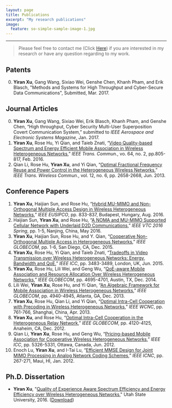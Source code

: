 ```yaml
---
layout: page
title: Publications
excerpt: "My research publications"
image:
  feature: so-simple-sample-image-1.jpg
---
```


---

> Please feel free to contact me (Click [Here](mailto:aaronxu17@gmail.com)) if you are interested in my research or have any question regarding to my work.

## Patents
0. **Yiran Xu**, Gang Wang, Sixiao Wei, Genshe Chen, Khanh Pham, and Erik Blasch, "Methods and Systems for High Throughput and Cyber-Secure Data Communications", Submitted, Mar. 2017.

## Journal Articles
0. **Yiran Xu**, Gang Wang, Sixiao Wei, Erik Blasch, Khanh Pham, and Genshe Chen, “High throughput, Cyber Security Multi-User Superposition Covert Communication System,” submitted to *IEEE Aerospace and Electronic Systems Magazine*, Jan. 2017.
0. **Yiran Xu**, Rose Hu, Yi Qian, and Taieb Znati, “[Video Quality-based Spectrum and Energy Efficient Mobile Association in Wireless Heterogeneous Networks](http://ieeexplore.ieee.org/document/7337383/),” *IEEE Trans. Commun.*, vo. 64, no. 2, pp.805-817, Feb. 2016.
0. Qian Li, Rose Hu, **Yiran Xu**, and Yi Qian, “[Optimal Fractional Frequency Reuse and Power Control in the Heterogeneous Wireless Networks](http://ieeexplore.ieee.org/document/6515998/),” *IEEE Trans. Wireless Commun.*, vol. 12, no. 6, pp. 2658-2668, Jun. 2013.

## Conference Papers
1. **Yiran Xu**, Haijian Sun, and Rose Hu, “[Hybrid MU-MIMO and Non-Orthogonal Multiple Access Design in Wireless Heterogeneous Networks](http://ieeexplore.ieee.org/document/7760365/),” *IEEE EUSIPCO*, pp. 833-837, Budapest, Hungary, Aug. 2016.  
1. Haijian Sun, **Yiran Xu**, and Rose Hu, “[A NOMA and MU-MIMO Supported Cellular Network with Underlaid D2D Communications](http://ieeexplore.ieee.org/document/7504086/),” *IEEE VTC 2016 Spring*, pp. 1-5, Nanjing, China, May 2016. 
1. **Yiran Xu**, Haijian Sun, Rose Hu, and Y. Qian, “[Cooperative Non-Orthogonal Multiple Access in Heterogeneous Networks](http://ieeexplore.ieee.org/abstract/document/7417453/),” *IEEE GLOBECOM*, pp. 1-6, San Diego, CA, Dec. 2015.
1. **Yiran Xu**, Rose Hu, Yi Qian, and Taieb Znati, “[Tradeoffs in Video Transmission over Wireless Heterogeneous Networks: Energy, Bandwidth and QoE](http://ieeexplore.ieee.org/document/7248864/),” *IEEE ICC*, pp. 3483-3489, London, UK, Jun. 2015.
1. **Yiran Xu**, Rose Hu, Lili Wei, and Geng Wu, “[QoE-aware Mobile Association and Resource Allocation Over Wireless Heterogeneous Networks](http://ieeexplore.ieee.org/document/7037549/),” *IEEE GLOBECOM*, pp. 4695-4701, Austin, TX, Dec. 2014.
1. Lili Wei, **Yiran Xu**, Rose Hu, and Yi Qian, “[An Algebraic Framework for Mobile Association in Wireless Heterogeneous Networks](http://ieeexplore.ieee.org/document/6855733/),” *IEEE GLOBECOM*, pp. 4940-4945, Atlanta, GA, Dec. 2013.
1. **Yiran Xu**, Rose Hu, Qian Li, and Yi Qian, “[Optimal Intra-Cell Cooperation with Precoding in Wireless Heterogeneous Networks](http://ieeexplore.ieee.org/document/6554659/),” *IEEE WCNC*, pp. 761-766, Shanghai, China, Apr. 2013.
1. **Yiran Xu**, and Rose Hu, “[Optimal Intra-Cell Cooperation in the Heterogeneous Relay Network](http://ieeexplore.ieee.org/document/6503762/),” *IEEE GLOBECOM*, pp. 4120-4125, Anaheim, CA, Dec. 2012.
1. Qian Li, **Yiran Xu**, Rose Hu, and Geng Wu, “[Pricing-based Mobile Association for Cooperative Wireless Heterogeneous Networks](http://ieeexplore.ieee.org/document/6364327/),” *IEEE ICC*, pp. 5326-5331, Ottawa, Canada, Jun. 2012.
1. Enoch Lu, **Yiran Xu**, and I-Tai Lu, “[Efficient MMSE Design for Joint MIMO Processing in Analog Network Coding Schemes](http://ieeexplore.ieee.org/document/6167425/),” *IEEE ICNC*, pp. 267-271, Maui, HI, Jan. 2012.

## Ph.D. Dissertation
* **Yiran Xu**, "[Quality of Experience Aware Spectrum Efficiency and Energy Efficiency over Wireless Heterogeneous Networks](http://digitalcommons.usu.edu/etd/4664/)," Utah State University, 2016. ([Download](http://digitalcommons.usu.edu/cgi/viewcontent.cgi?article=5696&context=etd))

